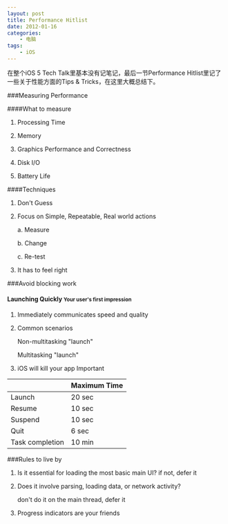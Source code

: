 ```yaml
--- 
layout: post
title: Performance Hitlist
date: 2012-01-16
categories:
    - 电脑 
tags:
    - iOS
---
```

在整个iOS 5 Tech Talk里基本没有记笔记，最后一节Performance Hitlist里记了一些关于性能方面的Tips & Tricks，在这里大概总结下。

###Measuring Performance

####What to measure

1. Processing Time

2. Memory

3. Graphics Performance and Correctness

4. Disk I/O

5. Battery Life

####Techniques

1. Don't Guess

2. Focus on Simple, Repeatable, Real world actions

    a. Measure

    b. Change

    c. Re-test

3. It has to feel right

###Avoid blocking work

<h4>Launching Quickly <small>Your user's first impression</small></h4>

1. Immediately communicates speed and quality

2. Common scenarios

    Non-multitasking "launch"

    Multitasking "launch"

3. iOS will kill your app <span class="label important">Important</span>

<table class="zebra-striped bordered-table">
<thead>
    <tr>
    <th></th>
    <th>Maximum Time</th>
    </tr>
</thead>
<tbody>
    <tr>
    <td>Launch</td>
    <td>20 sec</td>
    </tr>
    <tr>
    <td>Resume</td>
    <td>10 sec</td>
    </tr>
    <tr>
    <td>Suspend</td>
    <td>10 sec</td>
    </tr>
    <tr>
    <td>Quit</td>
    <td>6 sec</td>
    </tr>
    <tr>
    <td>Task completion</td>
    <td>10 min</td>
    </tr>
</tbody>
</table>

###Rules to live by

1. Is it essential for loading the most basic main UI? if not, defer it

2. Does it involve parsing, loading data, or network activity?
    
    don't do it on the main thread, defer it

3. Progress indicators are your friends
